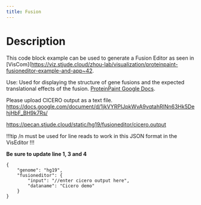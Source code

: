 ```yaml
---
title: Fusion
---
```


# Description 
This code block example can be used to generate a Fusion Editor as seen in [VisCom](https://viz.stjude.cloud/zhou-lab/visualization/proteinpaint-fusioneditor-example-and-app~42.

Use: Used for displaying the structure of gene fusions and the expected translational effects of the fusion.
[ProteinPaint Google Docs](https://docs.google.com/document/d/1DRVzE_WenG490eRYB7VGFOygtSqtF5L97rhK0HOUCNY/).



Please upload CICERO output as a text file. 
https://docs.google.com/document/d/1jkVYRPIJpkWvA9vqtahRlNn63Hk5DehjHbF_BH9k7Rs/

https://pecan.stjude.cloud/static/hg19/fusioneditor/cicero.output

!!!tip
/n must be used for line reads to work in this JSON format in the VisEditor
!!!

**Be sure to update line 1, 3 and 4**
```JS
{
    "genome": "hg19",
    "fusioneditor": {
        "input": "//enter cicero output here",
        "dataname": "Cicero demo"
    }
}
```